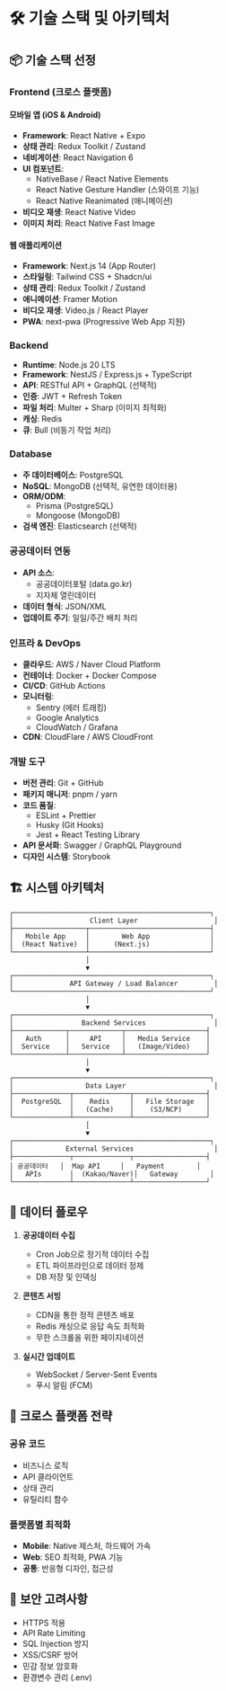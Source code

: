 # 🛠️ 기술 스택 및 아키텍처

## 📦 기술 스택 선정

### Frontend (크로스 플랫폼)

#### 모바일 앱 (iOS & Android)
- **Framework**: React Native + Expo
- **상태 관리**: Redux Toolkit / Zustand
- **네비게이션**: React Navigation 6
- **UI 컴포넌트**: 
  - NativeBase / React Native Elements
  - React Native Gesture Handler (스와이프 기능)
  - React Native Reanimated (애니메이션)
- **비디오 재생**: React Native Video
- **이미지 처리**: React Native Fast Image

#### 웹 애플리케이션
- **Framework**: Next.js 14 (App Router)
- **스타일링**: Tailwind CSS + Shadcn/ui
- **상태 관리**: Redux Toolkit / Zustand
- **애니메이션**: Framer Motion
- **비디오 재생**: Video.js / React Player
- **PWA**: next-pwa (Progressive Web App 지원)

### Backend
- **Runtime**: Node.js 20 LTS
- **Framework**: NestJS / Express.js + TypeScript
- **API**: RESTful API + GraphQL (선택적)
- **인증**: JWT + Refresh Token
- **파일 처리**: Multer + Sharp (이미지 최적화)
- **캐싱**: Redis
- **큐**: Bull (비동기 작업 처리)

### Database
- **주 데이터베이스**: PostgreSQL
- **NoSQL**: MongoDB (선택적, 유연한 데이터용)
- **ORM/ODM**: 
  - Prisma (PostgreSQL)
  - Mongoose (MongoDB)
- **검색 엔진**: Elasticsearch (선택적)

### 공공데이터 연동
- **API 소스**: 
  - 공공데이터포털 (data.go.kr)
  - 지자체 열린데이터
- **데이터 형식**: JSON/XML
- **업데이트 주기**: 일일/주간 배치 처리

### 인프라 & DevOps
- **클라우드**: AWS / Naver Cloud Platform
- **컨테이너**: Docker + Docker Compose
- **CI/CD**: GitHub Actions
- **모니터링**: 
  - Sentry (에러 트래킹)
  - Google Analytics
  - CloudWatch / Grafana
- **CDN**: CloudFlare / AWS CloudFront

### 개발 도구
- **버전 관리**: Git + GitHub
- **패키지 매니저**: pnpm / yarn
- **코드 품질**:
  - ESLint + Prettier
  - Husky (Git Hooks)
  - Jest + React Testing Library
- **API 문서화**: Swagger / GraphQL Playground
- **디자인 시스템**: Storybook

## 🏗️ 시스템 아키텍처

```
┌─────────────────────────────────────────────────┐
│                   Client Layer                   │
├──────────────────┬──────────────────────────────┤
│   Mobile App     │        Web App               │
│  (React Native)  │      (Next.js)               │
└──────────────────┴──────────────────────────────┘
                   │
                   ▼
┌─────────────────────────────────────────────────┐
│              API Gateway / Load Balancer         │
└─────────────────────────────────────────────────┘
                   │
                   ▼
┌─────────────────────────────────────────────────┐
│                 Backend Services                 │
├─────────────┬─────────────┬────────────────────┤
│   Auth      │     API     │   Media Service    │
│  Service    │   Service   │   (Image/Video)    │
└─────────────┴─────────────┴────────────────────┘
                   │
                   ▼
┌─────────────────────────────────────────────────┐
│                  Data Layer                      │
├──────────────┬──────────────┬──────────────────┤
│  PostgreSQL  │    Redis     │   File Storage   │
│              │   (Cache)    │    (S3/NCP)      │
└──────────────┴──────────────┴──────────────────┘
                   │
                   ▼
┌─────────────────────────────────────────────────┐
│             External Services                    │
├──────────────┬──────────────┬──────────────────┤
│ 공공데이터   │  Map API     │   Payment        │
│   APIs       │  (Kakao/Naver)│   Gateway        │
└──────────────┴──────────────┴──────────────────┘
```

## 🔄 데이터 플로우

1. **공공데이터 수집**
   - Cron Job으로 정기적 데이터 수집
   - ETL 파이프라인으로 데이터 정제
   - DB 저장 및 인덱싱

2. **콘텐츠 서빙**
   - CDN을 통한 정적 콘텐츠 배포
   - Redis 캐싱으로 응답 속도 최적화
   - 무한 스크롤을 위한 페이지네이션

3. **실시간 업데이트**
   - WebSocket / Server-Sent Events
   - 푸시 알림 (FCM)

## 📱 크로스 플랫폼 전략

### 공유 코드
- 비즈니스 로직
- API 클라이언트
- 상태 관리
- 유틸리티 함수

### 플랫폼별 최적화
- **Mobile**: Native 제스처, 하드웨어 가속
- **Web**: SEO 최적화, PWA 기능
- **공통**: 반응형 디자인, 접근성

## 🔐 보안 고려사항
- HTTPS 적용
- API Rate Limiting
- SQL Injection 방지
- XSS/CSRF 방어
- 민감 정보 암호화
- 환경변수 관리 (.env)